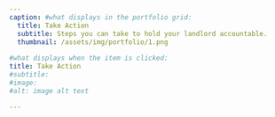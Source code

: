 ```yaml
---
caption: #what displays in the portfolio grid:
  title: Take Action
  subtitle: Steps you can take to hold your landlord accountable.
  thumbnail: /assets/img/portfolio/1.png
  
#what displays when the item is clicked:
title: Take Action
#subtitle:
#image: 
#alt: image alt text

---
```

